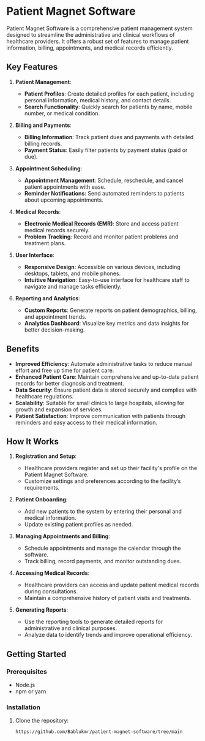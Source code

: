 # Patient Magnet Software

Patient Magnet Software is a comprehensive patient management system designed to streamline the administrative and clinical workflows of healthcare providers. It offers a robust set of features to manage patient information, billing, appointments, and medical records efficiently.

## Key Features

1. **Patient Management**:
   - **Patient Profiles**: Create detailed profiles for each patient, including personal information, medical history, and contact details.
   - **Search Functionality**: Quickly search for patients by name, mobile number, or medical condition.

2. **Billing and Payments**:
   - **Billing Information**: Track patient dues and payments with detailed billing records.
   - **Payment Status**: Easily filter patients by payment status (paid or due).

3. **Appointment Scheduling**:
   - **Appointment Management**: Schedule, reschedule, and cancel patient appointments with ease.
   - **Reminder Notifications**: Send automated reminders to patients about upcoming appointments.

4. **Medical Records**:
   - **Electronic Medical Records (EMR)**: Store and access patient medical records securely.
   - **Problem Tracking**: Record and monitor patient problems and treatment plans.

5. **User Interface**:
   - **Responsive Design**: Accessible on various devices, including desktops, tablets, and mobile phones.
   - **Intuitive Navigation**: Easy-to-use interface for healthcare staff to navigate and manage tasks efficiently.

6. **Reporting and Analytics**:
   - **Custom Reports**: Generate reports on patient demographics, billing, and appointment trends.
   - **Analytics Dashboard**: Visualize key metrics and data insights for better decision-making.

## Benefits

- **Improved Efficiency**: Automate administrative tasks to reduce manual effort and free up time for patient care.
- **Enhanced Patient Care**: Maintain comprehensive and up-to-date patient records for better diagnosis and treatment.
- **Data Security**: Ensure patient data is stored securely and complies with healthcare regulations.
- **Scalability**: Suitable for small clinics to large hospitals, allowing for growth and expansion of services.
- **Patient Satisfaction**: Improve communication with patients through reminders and easy access to their medical information.

## How It Works

1. **Registration and Setup**:
   - Healthcare providers register and set up their facility's profile on the Patient Magnet Software.
   - Customize settings and preferences according to the facility’s requirements.

2. **Patient Onboarding**:
   - Add new patients to the system by entering their personal and medical information.
   - Update existing patient profiles as needed.

3. **Managing Appointments and Billing**:
   - Schedule appointments and manage the calendar through the software.
   - Track billing, record payments, and monitor outstanding dues.

4. **Accessing Medical Records**:
   - Healthcare providers can access and update patient medical records during consultations.
   - Maintain a comprehensive history of patient visits and treatments.

5. **Generating Reports**:
   - Use the reporting tools to generate detailed reports for administrative and clinical purposes.
   - Analyze data to identify trends and improve operational efficiency.

## Getting Started

### Prerequisites

- Node.js
- npm or yarn

### Installation

1. Clone the repository:
   ```sh
   https://github.com/Bablukmr/patient-magnet-software/tree/main
